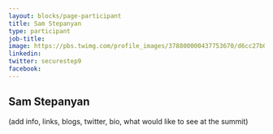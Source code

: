 ```yaml
---
layout: blocks/page-participant
title: Sam Stepanyan
type: participant
job-title:
image: https://pbs.twimg.com/profile_images/378800000437753670/d6cc27b09d6eaf9a5256fbbe9df61300_400x400.jpeg
linkedin:
twitter: securestep9
facebook:
---
```


## Sam Stepanyan

(add info, links, blogs, twitter, bio, what would like to see at the summit)
